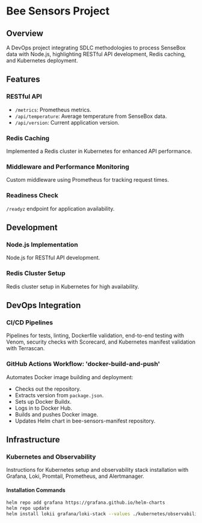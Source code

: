 # Bee Sensors Project

## Overview
A DevOps project integrating SDLC methodologies to process SenseBox data with Node.js, highlighting RESTful API development, Redis caching, and Kubernetes deployment.

## Features
### RESTful API
- `/metrics`: Prometheus metrics.
- `/api/temperature`: Average temperature from SenseBox data.
- `/api/version`: Current application version.

### Redis Caching
Implemented a Redis cluster in Kubernetes for enhanced API performance.

### Middleware and Performance Monitoring
Custom middleware using Prometheus for tracking request times.

### Readiness Check
`/readyz` endpoint for application availability.

## Development
### Node.js Implementation
Node.js for RESTful API development.

### Redis Cluster Setup
Redis cluster setup in Kubernetes for high availability.

## DevOps Integration
### CI/CD Pipelines
Pipelines for tests, linting, Dockerfile validation, end-to-end testing with Venom, security checks with Scorecard, and Kubernetes manifest validation with Terrascan.

### GitHub Actions Workflow: 'docker-build-and-push'
Automates Docker image building and deployment:
- Checks out the repository.
- Extracts version from `package.json`.
- Sets up Docker Buildx.
- Logs in to Docker Hub.
- Builds and pushes Docker image.
- Updates Helm chart in bee-sensors-manifest repository.

## Infrastructure
### Kubernetes and Observability
Instructions for Kubernetes setup and observability stack installation with Grafana, Loki, Promtail, Prometheus, and Alertmanager.

#### Installation Commands
```bash
helm repo add grafana https://grafana.github.io/helm-charts
helm repo update
helm install lokii grafana/loki-stack --values ./kubernetes/observability/values.yml
